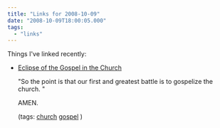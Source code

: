 ```yaml
---
title: "Links for 2008-10-09"
date: "2008-10-09T18:00:05.000"
tags: 
  - "links"
---
```


Things I've linked recently:

- [Eclipse of the Gospel in the Church](http://feeds.feedburner.com/~r/typepad/Jollyblogger/~3/415759873/eclipse-of-the.html)
    
    "So the point is that our first and greatest battle is to gospelize the church. "
    
    AMEN.
    
    (tags: [church](http://delicious.com/hubbsc/church) [gospel](http://delicious.com/hubbsc/gospel) )
